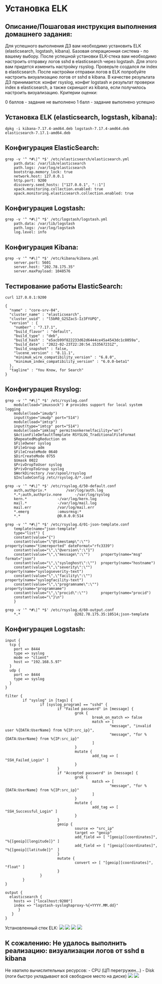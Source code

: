 Установка ELK
=============

Описание/Пошаговая инструкция выполнения домашнего задания:
-------------
Для успешного выполнения ДЗ вам необходимо установить ELK (elasticsearch, logstash, kibana).
Базовая операционная система - по вашему выбору.
После успешной установки ELK-стека вам необходимо настроить отправку логов sshd в elasticsearch через logstash.
Для этого вам придется изменить настройку rsyslog.
Проверьте создался ли index в elasticsearch.
После настройки отправки логов в ELK попробуйте настроить визуализацию логов от sshd в kibana.
В качестве результата ДЗ принимается: конфиг rsyslog, конфиг logstash и результат проверки index в elasticsearch, а также скриншот из kibana, если получилось настроить визуализацию.
Критерии оценки:

0 баллов - задание не выполнено
1 балл - задание выполнено успешно


Установка ELK (elasticsearch, logstash, kibana):
----
```
dpkg -i kibana-7.17.4-amd64.deb logstash-7.17.4-amd64.deb elasticsearch-7.17.1-amd64.deb
```
Конфигурация ElasticSearch:
----
```
grep -v '^ *#\|^ *$' /etc/elasticsearch/elasticsearch.yml
	path.data: /var/lib/elasticsearch
	path.logs: /var/log/elasticsearch
	bootstrap.memory_lock: true
	network.host: 127.0.0.1
	http.port: 9200
	discovery.seed_hosts: ["127.0.0.1", "::1"]
	xpack.monitoring.collection.enabled: true
	xpack.monitoring.elasticsearch.collection.enabled: true
```

Конфигурация Logstash:
----
```
grep -v '^ *#\|^ *$' /etc/logstash/logstash.yml
	path.data: /var/lib/logstash
	path.logs: /var/log/logstash
	log.level: info
```

Конфигурация Kibana:
----
```
grep -v '^ *#\|^ *$' /etc/kibana/kibana.yml
	server.port: 5601
	server.host: "202.78.175.35"
	server.maxPayload: 1048576
```

Тестирование работы ElasticSearch:
----
```
curl 127.0.0.1:9200

{
  "name" : "core-srv-04",
  "cluster_name" : "elasticsearch",
  "cluster_uuid" : "l5bR0_G2SZacS-Iz3FYUPQ",
  "version" : {
    "number" : "7.17.1",
    "build_flavor" : "default",
    "build_type" : "deb",
    "build_hash" : "e5acb99f822233d62d6444ce45a4543dc1c8059a",
    "build_date" : "2022-02-23T22:20:54.153567231Z",
    "build_snapshot" : false,
    "lucene_version" : "8.11.1",
    "minimum_wire_compatibility_version" : "6.8.0",
    "minimum_index_compatibility_version" : "6.0.0-beta1"
  },
  "tagline" : "You Know, for Search"
}
```


Конфигурация Rsyslog:
----
```
grep -v '^ *#\|^ *$' /etc/rsyslog.conf
	module(load="imuxsock") # provides support for local system logging
	module(load="imudp")
	input(type="imudp" port="514")
	module(load="imtcp")
	input(type="imtcp" port="514")
	module(load="imklog" permitnonkernelfacility="on")
	$ActionFileDefaultTemplate RSYSLOG_TraditionalFileFormat
	$RepeatedMsgReduction on
	$FileOwner syslog
	$FileGroup adm
	$FileCreateMode 0640
	$DirCreateMode 0755
	$Umask 0022
	$PrivDropToUser syslog
	$PrivDropToGroup syslog
	$WorkDirectory /var/spool/rsyslog
	$IncludeConfig /etc/rsyslog.d/*.conf

grep -v '^ *#\|^ *$' /etc/rsyslog.d/50-default.conf
	auth,authpriv.*			/var/log/auth.log
	*.*;auth,authpriv.none		-/var/log/syslog
	kern.*				-/var/log/kern.log
	mail.*				-/var/log/mail.log
	mail.err			/var/log/mail.err
	*.emerg				:omusrmsg:*
	*.* 				@0.0.0.0:514

grep -v '^ *#\|^ *$' /etc/rsyslog.d/01-json-template.conf
	template(name="json-template"
	type="list") {
	constant(value="{")
	constant(value="\"@timestamp\":\"")     property(name="timereported" dateFormat="rfc3339")
	constant(value="\",\"@version\":\"1")
	constant(value="\",\"message\":\"")     property(name="msg" format="json")
	constant(value="\",\"sysloghost\":\"")  property(name="hostname")
	constant(value="\",\"severity\":\"")    property(name="syslogseverity-text")
	constant(value="\",\"facility\":\"")    property(name="syslogfacility-text")
	constant(value="\",\"programname\":\"") property(name="programname")
	constant(value="\",\"procid\":\"")      property(name="procid")
	constant(value="\"}\n")
	}

grep -v '^ *#\|^ *$' /etc/rsyslog.d/60-output.conf
	*.*                         @202.78.175.35:10514;json-template
```


Конфигурация Logstash:
----
```
input {
  tcp {
    port => 8444
    type => syslog
    mode => "client"
    host => "192.168.5.97"
  }
  udp {
    port => 8444
    type => syslog
  }
}

filter {
        if "syslog" in [tags] {
                if [syslog_program] == "sshd" {
                        if "Failed password" in [message] {
                                grok {
                                        break_on_match => false
                                        match => [
                                                "message", "invalid user %{DATA:UserName} from %{IP:src_ip}",
                                                "message", "for %{DATA:UserName} from %{IP:src_ip}"
                                        ]
                                }
                                mutate {
                                        add_tag => [ "SSH_Failed_Login" ]
                                }
                        }
                        if "Accepted password" in [message] {
                                grok {
                                        match => [
                                                "message", "for %{DATA:UserName} from %{IP:src_ip}"
                                        ]
                                }
                                mutate {
                                        add_tag => [ "SSH_Successful_Login" ]
                                }
                        }
                        geoip {
                                source => "src_ip"
                                target => "geoip"
                                add_field => [ "[geoip][coordinates]", "%{[geoip][longitude]}" ]
                                add_field => [ "[geoip][coordinates]", "%{[geoip][latitude]}"  ]
                        }
                        mutate {
                                convert => [ "[geoip][coordinates]", "float" ]
                        }
                }
        }
}

output {
  elasticsearch {
    hosts => ["localhost:9200"]
    index => "logstash-sysloghaproxy-%{+YYYY.MM.dd}"
      }
   }
}
```

Установленный стек ELK:
![](https://github.com/avcore/otus/blob/main/screenshots-all/elk-1-es-2022-06-23_19-29.png)
![](https://github.com/avcore/otus/blob/main/screenshots-all/elk-1-lgs-2022-06-23_19-29.png)
![](https://github.com/avcore/otus/blob/main/screenshots-all/elk-1-kib-2022-06-23_19-30.png)
![](https://github.com/avcore/otus/blob/main/screenshots-all/elk-1-rsys-2022-06-23_19-30.png)

К сожалению: Не удалось выполнить реализацию: визуализации логов от sshd в kibana
----
Не хватило вычислительных ресурсов: 
	- CPU  (ЦП перегружен...)
	- Disk (логи быстро укладывают всё свободное место на диске)
![](https://github.com/avcore/otus/blob/main/screenshots-all/elk-2-1-CPU-100-2022-06-23_01-44.png)
![](https://github.com/avcore/otus/blob/main/screenshots-all/elk-logs-0-2022-06-24_01-45.png)
